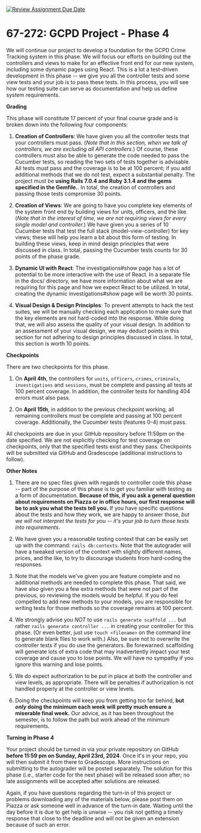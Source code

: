 [![Review Assignment Due Date](https://classroom.github.com/assets/deadline-readme-button-24ddc0f5d75046c5622901739e7c5dd533143b0c8e959d652212380cedb1ea36.svg)](https://classroom.github.com/a/W3eb7kkl)
# 67-272: GCPD Project - Phase 4

We will continue our project to develop a foundation for the GCPD Crime Tracking system in this phase. We will focus our efforts on building out the controllers and views to make for an effective front end for our new system, including some dynamic pages using React. This is a lot a test-driven development in this phase -- we give you all the controller tests and some view tests and your job is to pass these tests. In this process, you will see how our testing suite can serve as documentation and help us define system requirements.

**Grading**

This phase will constitute 17 percent of your final course grade and is broken down into the following four components:

1. **Creation of Controllers**: We have given you all the controller tests that your controllers must pass. (_Note that in this section, when we talk of controllers, we are excluding all API controllers._) Of course, these controllers must also be able to generate the code needed to pass the Cucumber tests, so reading the two sets of tests together is advisable. All tests must pass and the coverage is to be at 100 percent; if you add additional methods that we do not test, expect a substantial penalty. The project must be **using Rails 7.0.4 and Ruby 3.1.4 and the gems specified in the Gemfile.**. In total, the creation of controllers and passing those tests compromise 30 points.

2. **Creation of Views**: We are going to have you complete key elements of the system front end by building views for units, officers, and the like. (_Note that in the interest of time, we are not requiring views for every single model and controller._) We have given you a series of 10 Cucumber tests that test the full stack (model-view-controller) for key views; these will help you learn a bit about this form of testing. In building these views, keep in mind design principles that were discussed in class. In total, passing the Cucumber tests counts for 30 points of the phase grade.

3. **Dynamic UI with React**: The investigations#show page has a lot of potential to be more interactive with the use of React. In a separate file in the docs/ directory, we have more information about what we are requiring for this page and how we expect React to be utilized. In total, creating the dynamic investigations#show page will be worth 30 points.

4. **Visual Design & Design Principles**: To prevent attempts to hack the test suites, we will be manually checking each application to make sure that the key elements are not hard-coded into the response. While doing that, we will also assess the quality of your visual design. In addition to an assessment of your visual design, we may deduct points in this section for not adhering to design principles discussed in class. In total, this section is worth 10 points.

**Checkpoints**

There are two checkpoints for this phase.

1. On **April 4th**, the controllers for `units`, `officers`, `crimes`, `criminals`, `investigations` and `sessions`, must be complete and passing all tests at 100 percent coverage. In addition, the controller tests for handling 404 errors must also pass.

2. On **April 15th**, in addition to the previous checkpoint working, all remaining controllers must be complete and passing at 100 percent coverage. Additionally, the Cucumber tests (features 0-4) must pass.

All checkpoints are due in your GitHub repository before 11:59pm on the date specified. We are not explicitly checking for test coverage on checkpoints, only that the specified tests exist and they pass. Checkpoints will be submitted via GitHub and Gradescope (additional instructions to follow).

**Other Notes**

1. There are no spec files given with regards to controller code this phase -- part of the purpose of this phase is to get you familiar with testing as a form of documentation. **Because of this, if you ask a general question about requirements on Piazza or in office hours, our first response will be to ask you what the tests tell you.** If you have specific questions about the tests and how they work, we are happy to answer those, _but we will not interpret the tests for you -- it's your job to turn those tests into requirements._

1. We have given you a reasonable testing context that can be easily set up with the command: `rails db:contexts`. Note that the autograder will have a tweaked version of the context with slightly different names, prices, and the like, to try to discourage students from hard-coding the responses.

1. Note that the models we've given you are feature complete and no additional methods are needed to complete this phase. That said, we have also given you a few extra methods that were not part of the previous, so reviewing the models would be helpful. If you do feel compelled to add new methods to your models, you are responsible for writing tests for those methods so the coverage remains at 100 percent.

1. We strongly advise you _NOT_ to use `rails generate scaffold ...` but rather `rails generate controller ...` in creating your controller for this phase. (Or even better, just use `touch <filename>` on the command line to generate blank files to work with.) Also, be sure not to overwrite the controller tests if you do use the generators. Be forewarned: scaffolding will generate lots of extra code that may inadvertently impact your test coverage and cause you to lose points. We will have no sympathy if you ignore this warning and lose points.

1. We do expect authorization to be put in place at both the controller and view levels, as appropriate. There will be penalties if authorization is not handled properly at the controller or view levels.

1. Doing the checkpoints will keep you from getting too far behind, **but _only_ doing the minimum each week will pretty much ensure a miserable final week.** Our advice, as it has been throughout the semester, is to follow the path but work ahead of the minimum requirements.

**Turning in Phase 4**

Your project should be turned in via your private repository on GitHub **before 11:59 pm on Sunday, April 23rd, 2024**. Once it's in your repo, you will then submit it from there to Gradescope. More instructions on submitting to the autograder will be posted separately. The solution for this phase (i.e., starter code for the next phase) will be released soon after; no late assignments will be accepted after solutions are released.

Again, if you have questions regarding the turn-in of this project or problems downloading any of the materials below, please post them on Piazza or ask someone well in advance of the turn-in date. Waiting until the day before it is due to get help is unwise -- you risk not getting a timely response that close to the deadline and will not be given an extension because of such an error.
